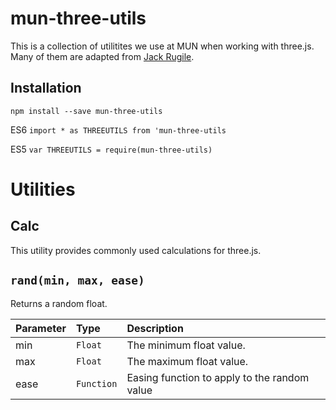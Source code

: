 # mun-three-utils

This is a collection of utilitites we use at MUN when working with three.js. Many of them are adapted from [Jack Rugile](https://github.com/jackrugile).

## Installation
`npm install --save mun-three-utils`

ES6
`import * as THREEUTILS from 'mun-three-utils`

ES5
`var THREEUTILS = require(mun-three-utils)`

# Utilities

## Calc
This utility provides commonly used calculations for three.js.

## `rand(min, max, ease)`
Returns a random float.

| Parameter | Type | Description |
|:---|:---|:---|
| min | `Float` | The minimum float value. |
| max | `Float` | The maximum float value. |
| ease | `Function` | Easing function to apply to the random value |
